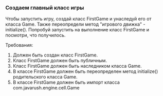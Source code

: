 
### Создаем главный класс игры

Чтобы запустить игру, создай класс FirstGame и унаследуй его от класса Game. Также переопредели
метод &quot;игрового движка&quot; - initialize(). Попробуй запустить на выполнение класс FirstGame и
посмотри, что получилось.


Требования:
1.	Должен быть создан класс FirstGame.
2.	Класс FirstGame должен быть публичным.
3.	Класс FirstGame должен быть наследником класса Game.
4.	В классе FirstGame должен быть переопределен метод initialize() родительского класса Game.
5.	В классе FirstGame должен быть импорт класса com.javarush.engine.cell.Game


